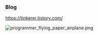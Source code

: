 ### Blog
https://tinkerer.tistory.com/

![programmer_flying_paper_airplane.png](/blob/master/programmer_flying_paper_airplane.png "Forever tinkering")
